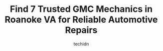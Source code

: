 ---
layout: ampstory
image: https://images.unsplash.com/photo-1602343104142-977847f39794?ixlib=rb-4.0.3&ixid=MnwxMjA3fDB8MHxwaG90by1wYWdlfHx8fGVufDB8fHx8&auto=format&fit=crop&w=640&h=853&q=80
author: techidn
featured: false
description: If youre in need of trustworthy and skilled GMC Mechanic in Roanoke VA, USA, youll be pleased to discover the 7 best GMC Mechanic in town. Their expertise and commitment to customer satisf
title: Find 7 Trusted GMC Mechanics in Roanoke VA for Reliable Automotive Repairs
cover:
   title: Find 7 Trusted GMC Mechanics in Roanoke VA for Reliable Automotive Repairs
   subtitle: Rickpate
   background: https://images.unsplash.com/photo-1602343104142-977847f39794?ixlib=rb-4.0.3&ixid=MnwxMjA3fDB8MHxwaG90by1wYWdlfHx8fGVufDB8fHx8&auto=format&fit=crop&w=640&h=853&q=80

pages: 
 - layout: thirds
   top: <h1>#1 Woodings Auto Body Works Inc</h1>
   bottom: "<p>Granddaughters vehicle was T-boned in drivers door. Woodings repaired it good as new. Great work and awesome staff. Vehicle was ready before promise time. Best Body sh</p>"
   background: https://www.knot35.com/toplist/wp-content/uploads/2023/06/best-gmc-mechanic-1-in-roanoke-va-1685840089.jpeg
   backgroundblur: true
 - layout: thirds
   top: <h1>#2 AAMCO Transmissions & Total Car Care</h1>
   bottom: "<p>316 Orange Ave NE, Roanoke, VA 24016, United States</p>"
   background: https://www.knot35.com/toplist/wp-content/uploads/2023/06/best-gmc-mechanic-2-in-roanoke-va-1685840090.jpeg
   cta:
      link: https://www.knot35.com/toplist/find-7-trusted-gmc-mechanics-in-roanoke-va-for-reliable-automotive-repairs/
      text: Find 7 Trusted GMC Mechanics in Roanoke VA for Reliable Automotive Repairs
 - layout: thirds
   top: <h1>#3 Berglund Chevrolet Service</h1>
   bottom: "<p>1824 Williamson Rd NE, Roanoke, VA 24012, United States</p>"
   background: https://www.knot35.com/toplist/wp-content/uploads/2023/06/best-gmc-mechanic-3-in-roanoke-va-1685840091.jpeg
   cta:
      link: https://www.knot35.com/toplist/find-7-trusted-gmc-mechanics-in-roanoke-va-for-reliable-automotive-repairs/
      text: Find 7 Trusted GMC Mechanics in Roanoke VA for Reliable Automotive Repairs
 - layout: thirds
   top: <h1>#4 Gatti Automotive</h1>
   bottom: "<p>1718 Williamson Rd NE, Roanoke, VA 24012, United States</p>"
   background: https://images.unsplash.com/photo-1462556791646-c201b8241a94?ixlib=rb-4.0.3&ixid=MnwxMjA3fDB8MHxwaG90by1wYWdlfHx8fGVufDB8fHx8&auto=format&fit=crop&w=640&h=853&q=80
   cta:
      link: https://www.knot35.com/toplist/find-7-trusted-gmc-mechanics-in-roanoke-va-for-reliable-automotive-repairs/
      text: Find 7 Trusted GMC Mechanics in Roanoke VA for Reliable Automotive Repairs
 - layout: thirds
   top: <h1>#5 Transmissions America</h1>
   bottom: "<p>3137 Franklin Rd SW, Roanoke, VA 24014, United States</p>"
   background: https://images.unsplash.com/photo-1489694553447-4c9339da310d?ixlib=rb-4.0.3&ixid=MnwxMjA3fDB8MHxwaG90by1wYWdlfHx8fGVufDB8fHx8&auto=format&fit=crop&w=640&h=853&q=80
   cta:
      link: https://www.knot35.com/toplist/find-7-trusted-gmc-mechanics-in-roanoke-va-for-reliable-automotive-repairs/
      text: Find 7 Trusted GMC Mechanics in Roanoke VA for Reliable Automotive Repairs
 - layout: thirds
   top: <h1>#6 Phins Auto Services Inc</h1>
   bottom: "<p>3014 Trinkle Ave NW, Roanoke, VA 24012, United States</p>"
   background: https://images.unsplash.com/photo-1614648718611-0635f29016cb?ixlib=rb-4.0.3&ixid=MnwxMjA3fDB8MHxwaG90by1wYWdlfHx8fGVufDB8fHx8&auto=format&fit=crop&w=640&h=853&q=80
   cta:
      link: https://www.knot35.com/toplist/find-7-trusted-gmc-mechanics-in-roanoke-va-for-reliable-automotive-repairs/
      text: Find 7 Trusted GMC Mechanics in Roanoke VA for Reliable Automotive Repairs
 - layout: thirds
   top: <h1>#7 Kelley Auto Works</h1>
   bottom: "<p>2853 Garden City Blvd SE, Roanoke, VA 24014, United States</p>"
   background: https://images.unsplash.com/photo-1609083590460-7b8cc0ca65f8?ixlib=rb-4.0.3&ixid=MnwxMjA3fDB8MHxwaG90by1wYWdlfHx8fGVufDB8fHx8&auto=format&fit=crop&w=640&h=853&q=80
   cta:
      link: https://www.knot35.com/toplist/find-7-trusted-gmc-mechanics-in-roanoke-va-for-reliable-automotive-repairs/
      text: Find 7 Trusted GMC Mechanics in Roanoke VA for Reliable Automotive Repairs
 - layout: thirds
   middle: Continue reading...
   background: https://images.unsplash.com/photo-1553949345-eb786bb3f7ba?ixlib=rb-4.0.3&ixid=MnwxMjA3fDB8MHxwaG90by1wYWdlfHx8fGVufDB8fHx8&auto=format&fit=crop&w=640&h=853&q=80
   cta:
      link: https://www.knot35.com/toplist/find-7-trusted-gmc-mechanics-in-roanoke-va-for-reliable-automotive-repairs/
      text: Find 7 Trusted GMC Mechanics in Roanoke VA for Reliable Automotive Repairs
      
---